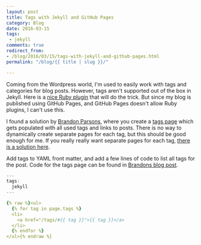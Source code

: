 ```yaml
---
layout: post
title: Tags with Jekyll and GitHub Pages
category: Blog
date: 2016-03-15
tags:
 - jekyll
comments: true
redirect_from:
- /blog/2016/03/15/tags-with-jekyll-and-github-pages.html
permalink: "/blog/{{ title | slug }}/"

---
```

Coming from the Wordpress world, I'm used to easily work with tags and categories for blog posts. However, tags aren't supported out of the box in Jekyll. Here is a [nice Ruby plugin](https://github.com/pattex/jekyll-tagging) that will do the trick. But since my blog is published using GitHub Pages, and GitHub Pages doesn't allow Ruby plugins, I can't use this.

I found a solution by [Brandon Parsons](https://twitter.com/bkparso), where you create a [tags page](/tags/) which gets populated with all used tags and links to posts. There is no way to dynamically create separate pages for each tag, but this should be good enough for me. If you really really want separate pages for each tag, [there is a solution here](http://charliepark.org/tags-in-jekyll/).

Add tags to YAML front matter, and add a few lines of code to list all tags for the post. Code for the tags page can be found in [Brandons blog post](https://blog.brandonparsons.me/2015-using-tags-in-a-jekyll-blog-on-github-pages).

```js
---
tags:
  jekyll
---
```

```yaml
{% raw %}<ul>
  {% for tag in page.tags %}
  <li>
    <a href="/tags/#{{ tag }}">{{ tag }}</a>
  </li>
  {% endfor %}
</ul>{% endraw %}
```
